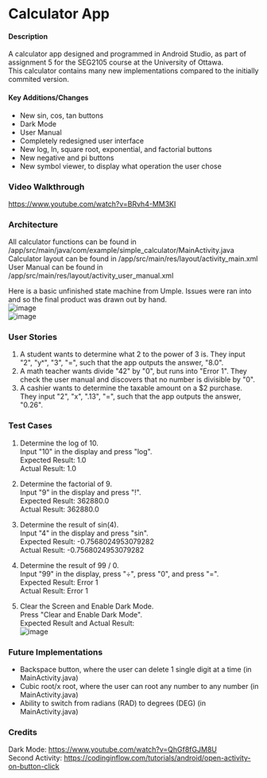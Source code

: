 # Calculator App

#### Description
A calculator app designed and programmed in Android Studio, as part of assignment 5 for the SEG2105 course at the University of Ottawa.  
This calculator contains many new implementations compared to the initially commited version.

#### Key Additions/Changes
- New sin, cos, tan buttons
- Dark Mode
- User Manual
- Completely redesigned user interface
- New log, ln, square root, exponential, and factorial buttons
- New negative and pi buttons
- New symbol viewer, to display what operation the user chose

### Video Walkthrough
https://www.youtube.com/watch?v=BRvh4-MM3KI

### Architecture
All calculator functions can be found in /app/src/main/java/com/example/simple_calculator/MainActivity.java  
Calculator layout can be found in /app/src/main/res/layout/activity_main.xml  
User Manual can be found in /app/src/main/res/layout/activity_user_manual.xml  

Here is a basic unfinished state machine from Umple. Issues were ran into and so the final product was drawn out by hand.  
![image](https://user-images.githubusercontent.com/60322211/88244459-f30f9480-cc61-11ea-8467-b629819d4a05.png)  
![image](https://user-images.githubusercontent.com/60322211/88244358-92805780-cc61-11ea-94c7-04eafdd6d638.png)  

### User Stories
1. A student wants to determine what 2 to the power of 3 is. They input "2", "yˣ", "3", "=", such that the app outputs the answer, "8.0".  
2. A math teacher wants divide "42" by "0", but runs into "Error 1". They check the user manual and discovers that no number is divisible by "0".  
3. A cashier wants to determine the taxable amount on a $2 purchase. They input "2", "x", ".13", "=", such that the app outputs the answer, "0.26".

### Test Cases

1. Determine the log of 10.  
Input "10" in the display and press "log".  
Expected Result: 1.0  
Actual Result: 1.0

2. Determine the factorial of 9.  
Input "9" in the display and press "!".  
Expected Result: 362880.0  
Actual Result: 362880.0

3. Determine the result of sin(4).  
Input "4" in the display and press "sin".  
Expected Result: -0.7568024953079282  
Actual Result: -0.7568024953079282

4. Determine the result of 99 / 0.  
Input "99" in the display, press "÷", press "0", and press "=".  
Expected Result: Error 1  
Actual Result: Error 1

5. Clear the Screen and Enable Dark Mode.  
Press "Clear and Enable Dark Mode".  
Expected Result and Actual Result:  
![image](https://user-images.githubusercontent.com/60322211/88239628-ecc5ec00-cc52-11ea-9a1d-e12ece1b180b.png)

### Future Implementations
- Backspace button, where the user can delete 1 single digit at a time (in MainActivity.java)  
- Cubic root/x root, where the user can root any number to any number (in MainActivity.java)
- Ability to switch from radians (RAD) to degrees (DEG) (in MainActivity.java)

### Credits
Dark Mode: https://www.youtube.com/watch?v=QhGf8fGJM8U  
Second Activity: https://codinginflow.com/tutorials/android/open-activity-on-button-click  
